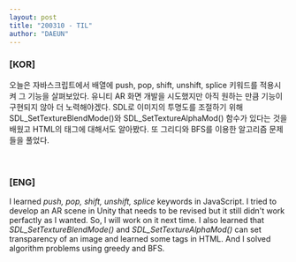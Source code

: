 ```yaml
---
layout: post
title: "200310 - TIL"
author: "DAEUN"
---
```


### [KOR]
오늘은 자바스크립트에서 배열에 push, pop, shift, unshift, splice 키워드를 적용시켜 그 기능을 살펴보았다. 유니티 AR 화면 개발을 시도했지만 아직 원하는 만큼 기능이 구현되지 않아 더 노력해야겠다. SDL로 이미지의 투명도를 조절하기 위해 SDL_SetTextureBlendMode()와 SDL_SetTextureAlphaMod() 함수가 있다는 것을 배웠고 HTML의 태그에 대해서도 알아봤다. 또 그리디와 BFS를 이용한 알고리즘 문제들을 풀었다.
<br><br><br>
### [ENG]
I learned _push, pop, shift, unshift, splice_ keywords in JavaScript. I tried to develop an AR scene in Unity that needs to be revised but it still didn't work perfactly as I wanted. So, I will work on it next time. I also learned that _SDL\_SetTextureBlendMode()_ and _SDL\_SetTextureAlphaMod()_ can set transparency of an image and learned some tags in HTML. And I solved algorithm problems using greedy and BFS.